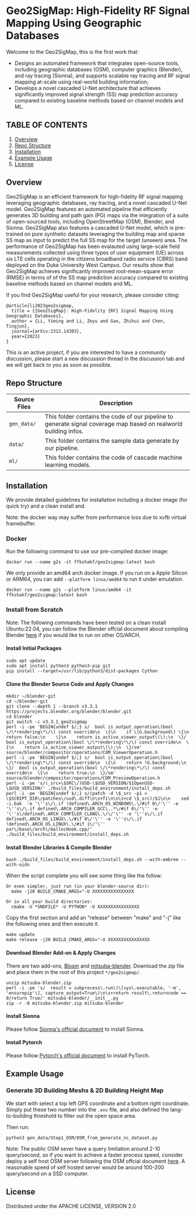 # Geo2SigMap: High-Fidelity RF Signal Mapping Using Geographic Databases

Welcome to the Geo2SigMap, this is the first work that: 
* Designs an automated framework that integrates open-source tools, including geographic databases (OSM), computer graphics (Blender), and ray tracing (Sionna), and supports scalable ray tracing and RF signal mapping at-scale using real-world building information;
* Develops a novel cascaded U-Net architecture that achieves significantly improved signal strength (SS) map prediction accuracy compared to existing baseline methods based on channel models and ML.

## TABLE OF CONTENTS
1. [Overview](#overview)
2. [Repo Structure](#repo-structure)
3. [Installation](#installation)
4. [Example Usage](#example-usage)
5. [License](#license)

## Overview

Geo2SigMap is an efficient framework for high-fidelity RF signal mapping leveraging geographic databases, ray tracing, and a novel cascaded U-Net model. Geo2SigMap features an automated pipeline that efficiently generates 3D building and path gain (PG) maps via the integration of a suite of open-sourced tools, including OpenStreetMap (OSM), Blender, and Sionna. Geo2SigMap also features a cascaded U-Net model, which is pre-trained on pure synthetic datasets leveraging the building map and sparse SS map as input to predict the full SS map for the target (unseen) area. The performance of Geo2SigMap has been evalauted using large-scale field measurements collected using three types of user equipment (UE) across six LTE cells operating in the citizens broadband radio service (CBRS) band deployed on the Duke University West Campus. Our results show that Geo2SigMap achieves significantly improved root-mean-square error (RMSE) in terms of of the SS map prediction accuracy compared to existing baseline methods based on channel models and ML.

If you find Geo2SigMap useful for your research, please consider citing:
```
@article{li2023geo2sigmap,
  title = {{Geo2SigMap}: High-Fidelity {RF} Signal Mapping Using Geographic Databases},
  author = {Li, Yiming and Li, Zeyu and Gao, Zhihui and Chen, Tingjun},
  journal={arXiv:2312.14303},
  year={2023}
}
```

This is an active project, if you are interested to have a community discussion, please start a new discussion thread in the discussion tab and we will get back to you as soon as possible.

## Repo Structure

|  Source Files      |  Description                                                                                                             |
|  -----             |  -----                                                                                                                   |
|  `gen_data/`   |  This folder contains the code of our pipeline to generate signal coverage map based on realworld building infos. |
|  `data/`    |  This folder contains the sample data generate by our pipeline.                                                 |
|  `ml/`       |  This folder contains the code of cascade machine learning models.                                                           |

## Installation

We provide detailed guidelines for installation including a docker image (for quick try) and a clean install and.

Note: the docker way may suffer from performance loss due to xvfb virtual framebuffer.

### Docker

Run the following command to use our pre-compiled docker image:
```console
docker run --name g2s -it ffkshakf/geo2sigmap:latest bash
```

We only provide an amd64 arch docker image. If you run on a Apple Silicon or ARM64, you can add `--platform linux/amd64` to run it under emulation.
```console
docker run --name g2s --platform linux/amd64 -it ffkshakf/geo2sigmap:latest bash
```

### Install from Scratch
Note: The following commands have been tested on a clean install Ubuntu:22.04, you can follow the Blender offcial document about compiling Blender [here](https://wiki.blender.org/wiki/Building_Blender) if you would like to run on other OS/ARCH.

#### Install Initial Packages
```console
sudo apt update
sudo apt install python3 python3-pip git
pip install --target=/usr/lib/python3/dist-packages Cython
```

#### Clone the Blender Source Code and Apply Changes
```console
mkdir ~/blender-git
cd ~/blender-git
git clone --depth 1 --branch v3.3.1 https://projects.blender.org/blender/blender.git
cd blender
git switch -c v3.3.1_geo2sigmap
perl -i -pe 'BEGIN{undef $/;} s/  bool is_output_operation\(bool \/\*rendering\*\/\) const override\n  \{\n    if \(G.background\) \{\n      return false;\n    \}\n    return is_active_viewer_output\(\);\n  \}/  bool is_output_operation\(bool \/\*rendering\*\/\) const override\n  \{\n    return is_active_viewer_output\(\);\n  \}/sm' source/blender/compositor/operations/COM_ViewerOperation.h
perl -i -pe 'BEGIN{undef $/;} s/  bool is_output_operation\(bool \/\*rendering\*\/\) const override\n  \{\n    return !G.background;\n  \}/  bool is_output_operation\(bool \/\*rendering\*\/\) const override\n  \{\n    return true;\n  \}/sm' source/blender/compositor/operations/COM_PreviewOperation.h
perl -i -pe 's/(_src=\$SRC\/)USD-\$USD_VERSION/$1OpenUSD-\$USD_VERSION/' ./build_files/build_environment/install_deps.sh
perl -i -pe 'BEGIN{undef $/;} s/(patch -d \$_src -p1 < \$SCRIPT_DIR\/patches\/usd\.diff\n\s+fi\n\n\s+cd \$_src)/$1\n\n    sed -i.bak  -e '\''s\/\.if !defined\.ARCH_OS_WINDOWS\.\/#if 0\/'\'' -e '\''s\/\.if defined\.ARCH_COMPILER_GCC\..*\/#if 0\/'\'' -e '\''s\/defined\.ARCH_COMPILER_CLANG\.\/\/'\'' -e '\''s\/\.if defined\.ARCH_OS_LINUX\.\/#if 0\/'\'' -e '\''s\/\.if !defined\.ARCH_OS_LINUX\.\/#if 1\/'\'' pxr\/base\/arch\/mallocHook.cpp/' ./build_files/build_environment/install_deps.sh
```

#### Install Blender Libraries & Compile Blender
```console 
bash ./build_files/build_environment/install_deps.sh --with-embree --with-oidn
```

When the script complete you will see some thing like the follow:
```
Or even simpler, just run (in your blender-source dir):
  make -j20 BUILD_CMAKE_ARGS="-U XXXXXXXXXXXXXXXX

Or in all your build directories:
  cmake -U *SNDFILE* -U PYTHON* -U XXXXXXXXXXXXXXXX

```
Copy the first section and add an "release" between "make" and "-j" like the following ones and then execute it.

```
make update
make release -j20 BUILD_CMAKE_ARGS="-U XXXXXXXXXXXXXXXX
```

#### Download Blender Add-on & Apply Changes
There are two add-ons, [Blosm](https://prochitecture.gumroad.com/l/blender-osm) and [mitsuba-blender](https://github.com/mitsuba-renderer/mitsuba-blender/releases/). Download the zip file and place them in the root of this project `*/geo2sigmap/`.
```console 
unzip mitsuba-blender.zip
perl -i -pe 's/  result = subprocess\.run\(\[sys\.executable, '-m', 'ensurepip'\], capture_output=True\)\n\s+return result\.returncode == 0/return True/' mitsuba-blender/__init__.py
zip -r -0 mitsuba-blender.zip mitsuba-blender
```

#### Install Sionna
Please follow [Sionna's official document](https://nvlabs.github.io/sionna/installation.html) to install Sionna.

#### Install Pytorch

Please follow [Pytorch's official document](https://pytorch.org/get-started/locally/) to install PyTorch.

## Example Usage

### Generate 3D Building Meshs & 2D Building Height Map
We start with select a top left GPS coordinate and a bottom right coordinate. Simply put these two number into the `.env` file, and also defined the lang-to-building threshold to filter out the open space area. 

Then run:
```console
python3 gen_data/Step1_OSM/OSM_from_generate_nc_dataset.py
```

Note: The public OSM sever have a query limitation around 2-10 query/second, so if you want to achieve a faster process speed, consider deploy a self host OSM server following the OSM offcial document [here](https://wiki.openstreetmap.org/wiki/Overpass_API/Installation). A reasonable speed of self hosted server would be around 100-200 query/second on a SSD computer.

<!--- #### Generate signal coverage map using Sionna
To use sionna generate signal coverage map, run xxxx. The sionna cofigue is defined in xxxx.

#### Train the model
To train our model, run xxxxx. ---> 

## License

Distributed under the APACHE LICENSE, VERSION 2.0

